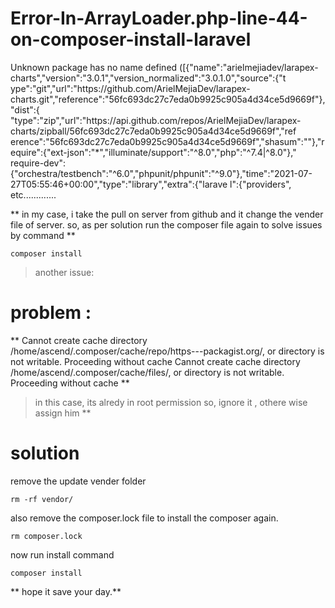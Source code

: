 # Error-In-ArrayLoader.php-line-44-on-composer-install-laravel 
Unknown package has no name defined ([{"name":"arielmejiadev\/larapex-charts","version":"3.0.1","version_normalized":"3.0.1.0","source":{"t     ype":"git","url":"https:\/\/github.com\/ArielMejiaDev\/larapex-charts.git","reference":"56fc693dc27c7eda0b9925c905a4d34ce5d9669f"},"dist":{     "type":"zip","url":"https:\/\/api.github.com\/repos\/ArielMejiaDev\/larapex-charts\/zipball\/56fc693dc27c7eda0b9925c905a4d34ce5d9669f","ref     erence":"56fc693dc27c7eda0b9925c905a4d34ce5d9669f","shasum":""},"require":{"ext-json":"*","illuminate\/support":"^8.0","php":"^7.4|^8.0"},"     require-dev":{"orchestra\/testbench":"^6.0","phpunit\/phpunit":"^9.0"},"time":"2021-07-27T05:55:46+00:00","type":"library","extra":{"larave     l":{"providers", etc.............


** in my case, i take the pull on server from github and it change the vender file of server.
so, as per solution run the composer file again to solve issues by command **

```
composer install
```

>another issue: 
# problem : 

** Cannot create cache directory /home/ascend/.composer/cache/repo/https---packagist.org/, or directory is not writable. Proceeding without cache
Cannot create cache directory /home/ascend/.composer/cache/files/, or directory is not writable. Proceeding without cache **


>in this case, its alredy in root permission so, ignore it , othere wise assign him **

# solution

remove the update vender folder 
```
rm -rf vendor/
```
also remove the composer.lock file to install the composer again.
```
rm composer.lock
```
now run install command
```
composer install
```

** hope it save your day.**


